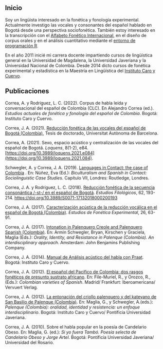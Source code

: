 ## Inicio

Soy un lingüista interesado en la fonética y fonología experimental. Actualmente investigo las vocales y consonantes del español hablado en Bogotá desde una perspectiva sociofonética. También estoy interesado en la transcripción con el [Alfabeto Fonético Internacional](https://www.internationalphoneticassociation.org/content/ipa-chart), en el diseño de corpus orales y en el análisis cuantitativo mediante el [entorno de programación R](https://www.r-project.org/).

En el año 2011 inicié mi carrera docente impartiendo cursos de lingüística general en la Universidad de Magdalena, la Universidad Javeriana y la Universidad Nacional de Colombia. Desde 2014 dicto cursos de fonética experimental y estadística en la Maestría en Lingüística del [Instituto Caro y Cuervo](https://www.caroycuervo.gov.co/).


## Publicaciones

Correa, A. y Rodríguez, L. C. (2022). Corpus de habla leída y conversacional del español de Colombia (CLC). En Alejandro Correa (ed.). _Estudios actuales de fonética y fonología del español de Colombia_. Bogotá: Instituto Caro y Cuervo.

Correa, J. A. (2021). [Reducción fonética de las vocales del español de Bogotá (Colombia)](http://hdl.handle.net/10803/673154), Tesis de doctorado, Universitat Autònoma de Barcelona.

Correa, A. (2021). Sexo, espacio acústico y centralización de las vocales del español de Bogotá. _Loquens_, 8(1-2), e84. [https://doi.org/10.3989/loquens.2021.e084](https://doi.org/10.3989/loquens.2021.084).


Schwegler, A. y Correa, J. A. (2019). [Languages in Contact: the case of Colombia](https://www.taylorfrancis.com/chapters/edit/10.4324/9781315100357-8/languages-contact-armin-schwegler-jos%C3%A9-alejandro-correa) . En: Núñez, Eva (Ed.): _Biculturalism and Spanish in Contact: Sociolinguistic Case Studies_. Capítulo VII, Londres: Routledge, Londres.


Correa, J. A. y Rodríguez, L. C. (2018). [Reducción fonética de la secuencia consonántica /-st-/ en el español de Bogotá](https://dx.doi.org/10.4067/S0071-17132018000200193). _Estudios Filológicos_, 62, 193-214. https://doi.org/10.3989/S0071-17132018000200193

Correa, J. A. (2017). [Caracterización acústica de la reducción vocálica en el español de Bogotá (Colombia)](https://www.ub.edu/journalofexperimentalphonetics/pdf-articles/XXVI-06-JACorrea.pdf). _Estudios de Fonética Experimental_, 26, 63-91.

Correa, J. A. (2017). [Intonation in Palenquero Creole and Palenquero Spanish (Colombia)](https://benjamins.com/catalog/coll.54.06cor). En: Armin Schwegler, Bryan, Kirschen y Graciela, Maglia (Eds.): _Orality, Identity, and Resistance in Palenque (Colombia). An interdisciplinary approach_. Amsterdam: John Benjamins Publishing Company.

Correa, J. A. (2014). [Manual de Análisis acústico del habla con Praat](http://bibliotecadigital.caroycuervo.gov.co/998/). Bogotá: Instituto Caro y Cuervo.

Correa, J. A. (2012). [El español del Pacífico de Colombia: dos rasgos fonéticos de presunto sustrato africano](https://doi.org/10.31819/9783954870196). En: File-Muriel, R., y Orozco, R., (Eds.): _Colombian varieties of Spanish_. Madrid/ Frankfurt: Iberoamericana/ Vervuert Verlag.

Correa, J. A. (2012). [La entonación del criollo palenquero y del kateyano de San Basilio de Palenque (Colombia)](http://bibliotecadigital.caroycuervo.gov.co/918/). En: Maglia, G., y Schwegler, A.(eds.): _Palenque (Colombia): oralidad, identidad y resistencia: un enfoque interdisciplinario_. Bogotá: Instituto Caro y Cuervo/ Pontificia Universidad Javeriana.

Correa, J. A. (2010). Sobre el habla popular en la poesía de Candelario Obeso. En: Maglia, G. (ed.): _Si yo fuera Tambó. Poesía selecta de Candelario Obeso y Jorge Artel_. Bogotá: Pontificia Universidad Javeriana/ Universidad del Rosario.





